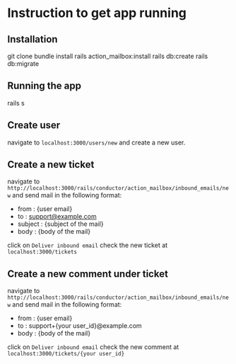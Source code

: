 # Instruction to get app running

## Installation

git clone
bundle install
rails action_mailbox:install
rails db:create
rails db:migrate

## Running the app

rails s

## Create user

navigate to `localhost:3000/users/new` and create a new user.

## Create a new ticket

navigate to `http://localhost:3000/rails/conductor/action_mailbox/inbound_emails/new` and send mail in the following format:

- from : {user email}
- to : support@example.com
- subject : {subject of the mail}
- body : {body of the mail}

click on `Deliver inbound email`
check the new ticket at `localhost:3000/tickets`

## Create a new comment under ticket

navigate to `http://localhost:3000/rails/conductor/action_mailbox/inbound_emails/new` and send mail in the following format:

- from : {user email}
- to : support+{your user_id}@example.com
- body : {body of the mail}

click on `Deliver inbound email`
check the new comment at `localhost:3000/tickets/{your user_id}`
